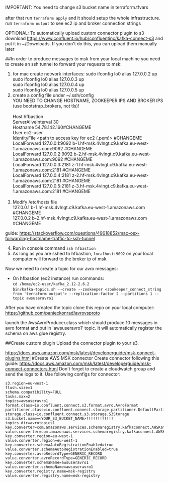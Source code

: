 IMPORTANT: You need to change s3 bucket name in terraform.tfvars <br/> <br/>
after that run ```terraform apply``` and it should setup the whole infrastructure. 
run ```terraform output``` to see ec2 ip and broker connection strings

OPTIONAL: To automatically upload custom connector plugin to s3 download
https://www.confluent.io/hub/confluentinc/kafka-connect-s3 and put it in
~/Downloads. If you don't do this, you can upload them manually later<br/>

##In order to produce messages to msk from your local machine you need to create an ssh tunnel to forward your requests to
msk:

1. for mac create network interfaces:
   sudo ifconfig lo0 alias 127.0.0.2 up <br />
   sudo ifconfig lo0 alias 127.0.0.3 up <br />
   sudo ifconfig lo0 alias 127.0.0.4 up <br />
   sudo ifconfig lo0 alias 127.0.0.5 up <br />
2. create a config file under ~/.ssh/config <br/>
   YOU NEED TO CHANGE HOSTNAME, ZOOKEEPER IPS AND BROKER IPS (use bootstrap_brokers, not tls)! <br/> <br/>
   Host hfbastion <br />
   ServerAliveInterval 30<br />
   Hostname 54.78.142.160#CHANGEME<br />
   User ec2-user<br />
   IdentityFile <path to access key for ec2 (.pem)> #CHANGEME<br />
   LocalForward 127.0.0.1:9092 b-1.hf-msk.4vlngt.c9.kafka.eu-west-1.amazonaws.com:9092 #CHANGEME<br />
   LocalForward 127.0.0.2:9092 b-2.hf-msk.4vlngt.c9.kafka.eu-west-1.amazonaws.com:9092 #CHANGEME<br />
   LocalForward 127.0.0.3:2181 z-1.hf-msk.4vlngt.c9.kafka.eu-west-1.amazonaws.com:2181 #CHANGEME<br />
   LocalForward 127.0.0.4:2181 z-2.hf-msk.4vlngt.c9.kafka.eu-west-1.amazonaws.com:2181 #CHANGEME<br />
   LocalForward 127.0.0.5:2181 z-3.hf-msk.4vlngt.c9.kafka.eu-west-1.amazonaws.com:2181 #CHANGEME<br /> <br />
3. Modify /etc/hosts file <br />
   127.0.0.1 b-1.hf-msk.4vlngt.c9.kafka.eu-west-1.amazonaws.com #CHANGEME <br />
   127.0.0.2 b-2.hf-msk.4vlngt.c9.kafka.eu-west-1.amazonaws.com #CHANGEME<br />

 guide: https://stackoverflow.com/questions/49618852/mac-osx-forwarding-hostname-traffic-to-ssh-tunnel

4. Run in console command ```ssh hfbastion```
5. As long as you are sshed to hfbastion, ```localhost:9092``` on your local computer will forward to the broker ip of msk.

Now we need to create a topic for our avro messages:
- On hfbastion (ec2 instance) run commands: <br/>
``` cd /home/ec2-user/kafka_2.12-2.6.2 ``` <br/>
```bin/kafka-topics.sh --create --zookeeper <zookeeper_connect_string from 'terraform output'> --replication-factor 2 --partitions 1 --topic awsuseravro1```

After you have created the topic clone this repo on your local computer:
https://github.com/panieckonrad/avrovsproto <br/>

launch the AwsAvroProducer.class which should produce 10 messages in avro format and put in 'awsuseravro1' topic. It will automatically register the schema on aws glue registry.


##Create custom plugin
Upload the connector plugin to your s3.

https://docs.aws.amazon.com/msk/latest/developerguide/msk-connect-plugins.html
#Create AWS MSK connector
Create connector following this guide: https://docs.aws.amazon.com/msk/latest/developerguide/msk-connect-connectors.html
Don't forget to create a cloudwatch group and send the logs to it.
Use following configs for connector: <br/>
```connector.class=io.confluent.connect.s3.S3SinkConnector
s3.region=eu-west-1
flush.size=1
schema.compatibility=FULL
tasks.max=2
topics=awsuseravro1
format.class=io.confluent.connect.s3.format.avro.AvroFormat
partitioner.class=io.confluent.connect.storage.partitioner.DefaultPartitioner
storage.class=io.confluent.connect.s3.storage.S3Storage
s3.bucket.name=<YOUR_S3_BUCKET_NAME>!!!!!!!!!!!!
topics.dir=avrotopics1
key.converter=com.amazonaws.services.schemaregistry.kafkaconnect.AWSKafkaAvroConverter
value.converter=com.amazonaws.services.schemaregistry.kafkaconnect.AWSKafkaAvroConverter
key.converter.region=eu-west-1
value.converter.region=eu-west-1
key.converter.schemaAutoRegistrationEnabled=true
value.converter.schemaAutoRegistrationEnabled=true
key.converter.avroRecordType=GENERIC_RECORD
value.converter.avroRecordType=GENERIC_RECORD
key.converter.schemaName=awsuseravro1
value.converter.schemaName=awsuseravro1
key.converter.registry.name=msk-registry
value.converter.registry.name=msk-registry
```
